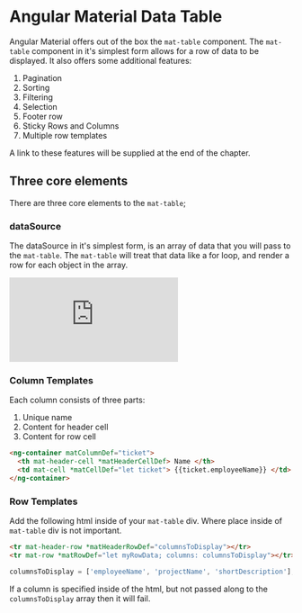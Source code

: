 # Angular Material Data Table

Angular Material offers out of the box the `mat-table` component. The `mat-table` component in it's simplest form allows for a row of data to be displayed. It also offers some additional features: 

1. Pagination
2. Sorting
3. Filtering
4. Selection
5. Footer row
6. Sticky Rows and Columns
7. Multiple row templates

A link to these features will be supplied at the end of the chapter.

## Three core elements 
There are three core elements to the `mat-table`; 

### dataSource

The dataSource in it's simplest form, is an array of data that you will 
pass to the `mat-table`. The `mat-table` will treat that data like a 
for loop, and render a row for each object in the array. 

![](https://github.com/razroo/employee-dashboard-angular/blob/main/libs/ui/common/src/lib/data-table/data-table.component.html#L12-L17)

### Column Templates
Each column consists of three parts: 

1. Unique name 
2. Content for header cell
3. Content for row cell

```html
<ng-container matColumnDef="ticket">
  <th mat-header-cell *matHeaderCellDef> Name </th>
  <td mat-cell *matCellDef="let ticket"> {{ticket.employeeName}} </td>
</ng-container>
```

### Row Templates
Add the following html inside of your `mat-table` div. Where place inside of `mat-table` div is not important. 

```html
<tr mat-header-row *matHeaderRowDef="columnsToDisplay"></tr>
<tr mat-row *matRowDef="let myRowData; columns: columnsToDisplay"></tr>
```

```ts
columnsToDisplay = ['employeeName', 'projectName', 'shortDescription'];
```

If a column is specified inside of the html, but not passed along to the `columnsToDisplay` array then it will fail. 